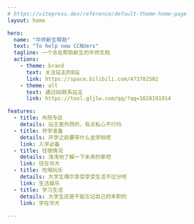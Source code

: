 ```yaml
---
# https://vitepress.dev/reference/default-theme-home-page
layout: home

hero:
  name: "华师新生帮助"
  text: "To help new CCNUers"
  tagline: 一个志在帮助新生的华师文档
  actions:
    - theme: brand
      text: 关注站主的B站
      link: https://space.bilibili.com/473782502
    - theme: alt
      text: 通过QQ联系站主
      link: https://tool.gljlw.com/qq/?qq=1028191914

features:
  - title: 外院专区
    details: 站主是外院的，有点私心不行吗
  - title: 开学准备
    details: 开学之前要带什么去学校呢
    link: 入学必备
  - title: 住宿情况
    details: 浅浅地了解一下未来的家吧
    link: 住在华大
  - title: 吃喝玩乐
    details: 大学生偶尔享受享受生活不过分吧
    link: 生活娱乐
  - title: 学习生活
    details: 大学生还是不能忘记自己的本职的
    link: 学在华大
  
---
```


